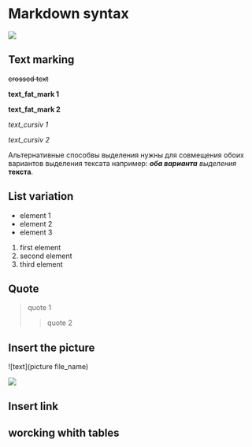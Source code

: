 # Markdown syntax
![](MD_logo.png)
## Text marking

~~crossed text~~

**text_fat_mark 1**

__text_fat_mark 2__

*text_cursiv 1*

_text_cursiv 2_

Альтернативные способвы выделения нужны для совмещения обоих вариантов выделения тексата например: _**оба варианта**_ *выделения* __текста__. 
## List variation
* element 1
* element 2
* element 3

1. first element
2. second element
3. third element

## Quote
> quote 1
>> quote 2

## Insert the picture
![text](picture file_name)

![](markdown_logo.jpg)

## Insert link

## worcking whith tables



[def]: MD_logo.png